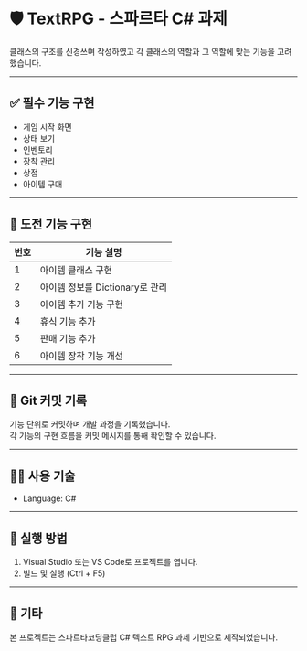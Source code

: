 # 🛡️ TextRPG - 스파르타 C# 과제

클래스의 구조를 신경쓰며 작성하였고 각 클래스의 역할과 그 역할에 맞는 기능을 고려했습니다.

---

## ✅ 필수 기능 구현

- 게임 시작 화면
- 상태 보기
- 인벤토리
- 장착 관리
- 상점
- 아이템 구매

---

## 🚀 도전 기능 구현

| 번호 | 기능 설명                     |
|------|------------------------------|
| 1    | 아이템 클래스 구현            |
| 2    | 아이템 정보를 Dictionary로 관리 |
| 3    | 아이템 추가 기능 구현         |
| 4    | 휴식 기능 추가                |
| 5    | 판매 기능 추가                |
| 6    | 아이템 장착 기능 개선         |

---

## 💾 Git 커밋 기록

기능 단위로 커밋하며 개발 과정을 기록했습니다.  
각 기능의 구현 흐름을 커밋 메시지를 통해 확인할 수 있습니다.

---

## 👨‍💻 사용 기술

- Language: C#

---

## 📌 실행 방법

1. Visual Studio 또는 VS Code로 프로젝트를 엽니다.
2. 빌드 및 실행 (Ctrl + F5)

---

## 📎 기타

본 프로젝트는 스파르타코딩클럽 C# 텍스트 RPG 과제 기반으로 제작되었습니다.
